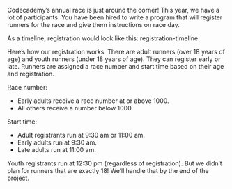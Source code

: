 Codecademy’s annual race is just around the corner! This year, we have a lot of participants. You have been hired to write a program that will register runners for the race and give them instructions on race day.

As a timeline, registration would look like this: registration-timeline

Here’s how our registration works. There are adult runners (over 18 years of age) and youth runners (under 18 years of age). They can register early or late. Runners are assigned a race number and start time based on their age and registration.

Race number:
<ul>
  <li>Early adults receive a race number at or above 1000.</li>
  <li>All others receive a number below 1000.</li>
</ul>
Start time:

<ul><li>Adult registrants run at 9:30 am or 11:00 am.</li>
    <li>Early adults run at 9:30 am.</li>
    <li>Late adults run at 11:00 am.</li>
</ul>
Youth registrants run at 12:30 pm (regardless of registration).
But we didn’t plan for runners that are exactly 18! We’ll handle that by the end of the project.

